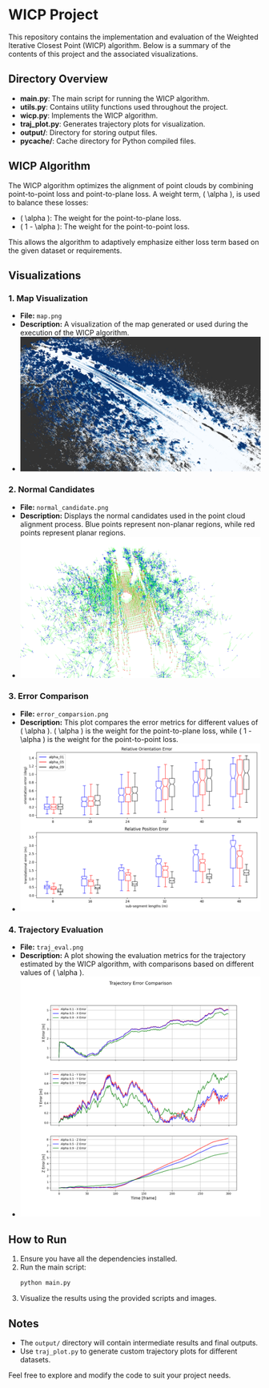 # WICP Project

This repository contains the implementation and evaluation of the Weighted Iterative Closest Point (WICP) algorithm. Below is a summary of the contents of this project and the associated visualizations.

## Directory Overview

- **main.py**: The main script for running the WICP algorithm.
- **utils.py**: Contains utility functions used throughout the project.
- **wicp.py**: Implements the WICP algorithm.
- **traj_plot.py**: Generates trajectory plots for visualization.
- **output/**: Directory for storing output files.
- **__pycache__/**: Cache directory for Python compiled files.

## WICP Algorithm

The WICP algorithm optimizes the alignment of point clouds by combining point-to-point loss and point-to-plane loss. A weight term, \( \alpha \), is used to balance these losses:
- \( \alpha \): The weight for the point-to-plane loss.
- \( 1 - \alpha \): The weight for the point-to-point loss.

This allows the algorithm to adaptively emphasize either loss term based on the given dataset or requirements.

## Visualizations

### 1. Map Visualization
- **File:** `map.png`
- **Description:** A visualization of the map generated or used during the execution of the WICP algorithm.
- ![Map](map.png)

### 2. Normal Candidates
- **File:** `normal_candidate.png`
- **Description:** Displays the normal candidates used in the point cloud alignment process. Blue points represent non-planar regions, while red points represent planar regions.
- ![Normal Candidates](normal_candidate.png)

### 3. Error Comparison
- **File:** `error_comparsion.png`
- **Description:** This plot compares the error metrics for different values of \( \alpha \). \( \alpha \) is the weight for the point-to-plane loss, while \( 1 - \alpha \) is the weight for the point-to-point loss.
- ![Error Comparison](error_comparsion.png)

### 4. Trajectory Evaluation
- **File:** `traj_eval.png`
- **Description:** A plot showing the evaluation metrics for the trajectory estimated by the WICP algorithm, with comparisons based on different values of \( \alpha \).
- ![Trajectory Evaluation](traj_eval.png)

## How to Run

1. Ensure you have all the dependencies installed.
2. Run the main script:
   ```bash
   python main.py
   ```
3. Visualize the results using the provided scripts and images.

## Notes

- The `output/` directory will contain intermediate results and final outputs.
- Use `traj_plot.py` to generate custom trajectory plots for different datasets.

Feel free to explore and modify the code to suit your project needs.
